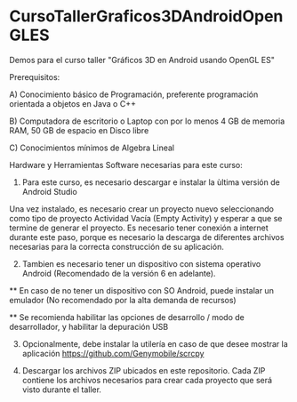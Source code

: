 # CursoTallerGraficos3DAndroidOpenGLES
Demos para el curso taller "Gráficos 3D en Android usando OpenGL ES"

Prerequisitos:

A) Conocimiento básico de Programación, preferente programación orientada a objetos en Java o C++

B) Computadora de escritorio o Laptop con por lo menos 4 GB de memoria RAM, 50 GB de espacio en Disco libre

C) Conocimientos mínimos de Algebra Lineal


Hardware y Herramientas Software necesarias para este curso:

1) Para este curso, es necesario descargar e instalar la ùltima versión de Android Studio 


Una vez instalado, es necesario crear un proyecto nuevo seleccionando como tipo de proyecto Actividad Vacía (Empty Activity) y esperar a que se termine de generar el proyecto. Es necesario tener conexión a internet durante este paso, porque es necesario la descarga de diferentes archivos necesarias para la correcta construcción de su aplicación.

2) Tambien es necesario tener un dispositivo con sistema operativo Android (Recomendado de la versión 6 en adelante).


** En caso de no tener un dispositivo con SO Android, puede instalar un emulador (No recomendado por la alta demanda de recursos)

** Se recomienda habilitar las opciones de desarrollo / modo de desarrollador, y habilitar la depuración USB

3) Opcionalmente, debe instalar la utilería en caso de que desee mostrar la aplicación 
https://github.com/Genymobile/scrcpy

4) Descargar los archivos ZIP ubicados en este repositorio. Cada ZIP contiene los archivos necesarios para crear cada proyecto que será visto durante el taller.

